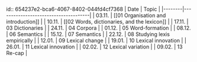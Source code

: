 id:: 654237e2-bca6-4067-8402-044fd4cf7368
| Date   | Topic                                |
|--------|--------------------------------------|
| 03.11. | [[01 Organisation and introduction]] |
| 10.11. | [[02 Words, dictionaries, and the lexicon]]           |
| 17.11. | 03 Dictionaries                      |
| 24.11. | 04 Corpora                           |
| 01.12. | 05 Word-formation                        |
| 08.12. | 06 Semantics                         |
| 15.12. | 07 Semantics                         |
| 22.12. | 08 Studying lexis empirically        |
| 12.01. | 09 Lexical change                    |
| 19.01. | 10 Lexical innovation                |
| 26.01. | 11 Lexical innovation                |
| 02.02. | 12 Lexical variation                 |
| 09.02. | 13 Re-cap                            |
